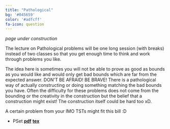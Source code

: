 ```yaml
---
title: "Pathological"
bg: '#045659'
color: '#adfcff'
fa-icon: question
---
```




*page under construction*

The lecture on Pathological problems will be one long session (with breaks) instead of two classes so that you get enough time to think and work through problems you like.

The idea here is sometimes you will not be able to prove as good as bounds as you would like and would only get bad bounds which are far from the expected answer. DON'T BE AFRAID! BE BRAVE! There is a pathological way of actually constructing or doing something matching the bad bounds you have. Often the difficulty for these problems does not come from the bounding or the creativity in the construction but the belief that a construction might exist! The construction itself could be hard too xD.

A certain problem from your IMO TSTs might fit this bill :D

- PSet [**pdf**](pdfs\pathological\pset.pdf)      [**tex**](pdfs\pathological\pset.tex)